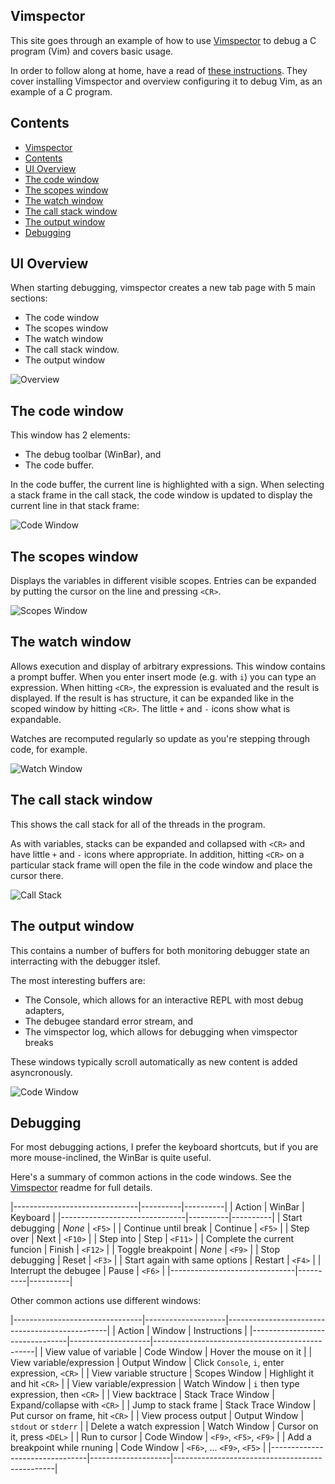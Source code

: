 ## Vimspector

This site goes through an example of how to use [Vimspector][] to debug a C
program (Vim) and covers basic usage.

In order to follow along at home, have a read of
[these instructions](demo-setup.md). They cover installing Vimspector and
overview configuring it to debug Vim, as an example of a C program.

## Contents

<!--ts-->
* [Vimspector](index.md#vimspector)
* [Contents](index.md#contents)
* [UI Overview](index.md#ui-overview)
* [The code window](index.md#the-code-window)
* [The scopes window](index.md#the-scopes-window)
* [The watch window](index.md#the-watch-window)
* [The call stack window](index.md#the-call-stack-window)
* [The output window](index.md#the-output-window)
* [Debugging](index.md#debugging)

<!-- Added by: ben, at: Sun 19 May 2019 20:01:31 BST -->

<!--te-->

## UI Overview

When starting debugging, vimspector creates a new tab page with 5 main sections:

* The code window
* The scopes window
* The watch window
* The call stack window.
* The output window

![Overview](/img/vimspector-overview.png)

## The code window

This window has 2 elements:

* The debug toolbar (WinBar), and
* The code buffer.

In the code buffer, the current line is highlighted with a sign. When selecting a stack frame in the call stack, the code window is updated to display the current line in that stack frame:

![Code Window](/img/vimspector-code-window.png)

## The scopes window

Displays the variables in different visible scopes. Entries can be expanded by
putting the cursor on the line and pressing `<CR>`.

![Scopes Window](/img/vimspector-locals-window.png)

## The watch window

Allows execution and display of arbitrary expressions. This window contains a
prompt buffer. When you enter insert mode (e.g. with `i`) you can type an
expression. When hitting `<CR>`, the expression is evaluated and the result is
displayed. If the result is has structure, it can be expanded like in the scoped
window by hitting `<CR>`. The little `+` and `-` icons show what is
expandable.

Watches are recomputed regularly so update as you're stepping through code, for
example.

![Watch Window](/img/vimspector-watch-window.png)

## The call stack window

This shows the call stack for all of the threads in the program.

As with variables, stacks can be expanded and collapsed with `<CR>` and have
little `+` and `-` icons where appropriate. In addition, hitting `<CR>` on a
particular stack frame will open the file in the code window and place the
cursor there.

![Call Stack](/img/vimspector-callstack-window.png)

## The output window

This contains a number of buffers for both monitoring debugger state an interracting with the debugger itslef.

The most interesting buffers are:

* The Console, which allows for an interactive REPL with most debug adapters,
* The debugee standard error stream, and
* The vimspector log, which allows for debugging when vimspector breaks

These windows typically scroll automatically as new content is added asyncronously.

![Code Window](/img/vimspector-output-window.png)

## Debugging

For most debugging actions, I prefer the keyboard shortcuts, but if you are more
mouse-inclined, the WinBar is quite useful.

Here's a summary of common actions in the code windows. See the [Vimspector][]
readme for full details.

|-------------------------------|----------|----------|
| Action                        | WinBar   | Keyboard |
|-------------------------------|----------|----------|
| Start debugging               | _None_   | `<F5>`   |
| Continue until break          | Continue | `<F5>`   |
| Step over                     | Next     | `<F10>`  |
| Step into                     | Step     | `<F11>`  |
| Complete the current funcion  | Finish   | `<F12>`  |
| Toggle breakpoint             | _None_   | `<F9>`   |
| Stop debugging                | Reset    | `<F3>`   |
| Start again with same options | Restart  | `<F4>`   |
| Interrupt the debugee         | Pause    | `<F6>`   |
|-------------------------------|----------|----------|

Other common actions use different windows:

|--------------------------------|--------------------|------------------------------------------------|
| Action                         | Window             | Instructions                                   |
|--------------------------------|--------------------|------------------------------------------------|
| View value of variable         | Code Window        | Hover the mouse on it                          |
| View variable/expression       | Output Window      | Click `Console`, `i`, enter expression, `<CR>` |
| View variable structure        | Scopes Window      | Highlight it and hit `<CR>`                    |
| View variable/expression       | Watch Window       | `i` then type expression, then `<CR>`          |
| View backtrace                 | Stack Trace Window | Expand/collapse with `<CR>`                    |
| Jump to stack frame            | Stack Trace Window | Put cursor on frame, hit `<CR>`                |
| View process output            | Output Window      | `stdout` or `stderr`                           |
| Delete a watch expression      | Watch Window       | Cursor on it, press `<DEL>`                    |
| Run to cursor                  | Code Window        | `<F9>`, `<F5>`, `<F9>`                         |
| Add a breakpoint while rnuning | Code Window        | `<F6>`, ... `<F9>`, `<F5>`                     |
|--------------------------------|--------------------|------------------------------------------------|

[vimspector]: https://github.com/puremourning/vimspector
